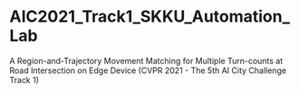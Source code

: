 # AIC2021_Track1_SKKU_Automation_Lab
A Region-and-Trajectory Movement Matching for Multiple Turn-counts at Road Intersection on Edge Device (CVPR 2021 - The 5th AI City Challenge Track 1)
